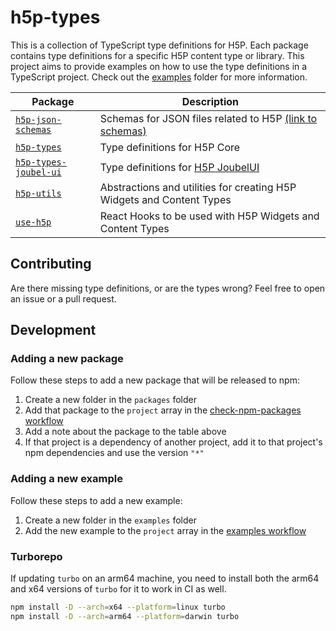 # h5p-types

This is a collection of TypeScript type definitions for H5P.
Each package contains type definitions for a specific H5P content type or library.
This project aims to provide examples on how to use the type definitions in a TypeScript project.
Check out the [examples](./examples) folder for more information.

| Package                                                  | Description                                                                              |
| -------------------------------------------------------- | ---------------------------------------------------------------------------------------- |
| [`h5p-json-schemas`](./packages/h5p-json-schemas/)       | Schemas for JSON files related to H5P [(link to schemas)](https://h5p-schema.sindre.is/) |
| [`h5p-types`](./packages/h5p-types/)                     | Type definitions for H5P Core                                                            |
| [`h5p-types-joubel-ui`](./packages/h5p-types-joubel-ui/) | Type definitions for [H5P JoubelUI](https://github.com/h5p/h5p-joubel-ui)                |
| [`h5p-utils`](./packages/h5p-utils/)                     | Abstractions and utilities for creating H5P Widgets and Content Types                    |
| [`use-h5p`](./packages/use-h5p/)                         | React Hooks to be used with H5P Widgets and Content Types                                |

## Contributing

Are there missing type definitions, or are the types wrong?
Feel free to open an issue or a pull request.

## Development

### Adding a new package

Follow these steps to add a new package that will be released to npm:

1. Create a new folder in the `packages` folder
1. Add that package to the `project` array in the [check-npm-packages workflow](./.github/workflows/check-npm-packages.yml)
1. Add a note about the package to the table above
1. If that project is a dependency of another project, add it to that project's npm dependencies and use the version `"*"`

### Adding a new example

Follow these steps to add a new example:

1. Create a new folder in the `examples` folder
1. Add the new example to the `project` array in the [examples workflow](./.github/workflows/examples.yml)

### Turborepo

If updating `turbo` on an arm64 machine, you need to install both the arm64 and x64 versions of `turbo` for it to work in CI as well.

```sh
npm install -D --arch=x64 --platform=linux turbo
npm install -D --arch=arm64 --platform=darwin turbo
```
